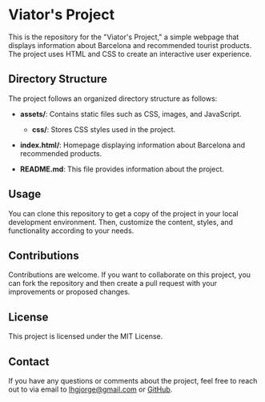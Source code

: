 # Viator's Project

This is the repository for the "Viator's Project," a simple webpage that displays information about Barcelona and recommended tourist products. The project uses HTML and CSS  to create an interactive user experience.

## Directory Structure

The project follows an organized directory structure as follows:

- **assets/**: Contains static files such as CSS, images, and JavaScript.
  - **css/**: Stores CSS styles used in the project.

- **index.html/**: Homepage displaying information about Barcelona and recommended products.

- **README.md**: This file provides information about the project.

## Usage

You can clone this repository to get a copy of the project in your local development environment. Then, customize the content, styles, and functionality according to your needs.

## Contributions

Contributions are welcome. If you want to collaborate on this project, you can fork the repository and then create a pull request with your improvements or proposed changes.

## License

This project is licensed under the MIT License.

## Contact

If you have any questions or comments about the project, feel free to reach out to  via email to lhgjorge@gmail.com or [GitHub](https://github.com/geoluigi).

```